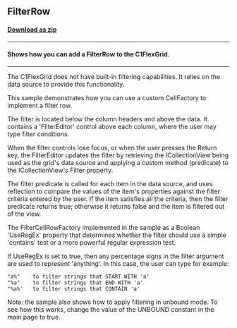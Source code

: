 ## FilterRow
#### [Download as zip](https://grapecity.github.io/DownGit/#/home?url=https://github.com/GrapeCity/ComponentOne-WPF-Samples/tree/master/NET_4.5.2/C1.WPF.FlexGrid/VB/FilterRow)
____
#### Shows how you can add a FilterRow to the C1FlexGrid.
____
The C1FlexGrid does not have built-in filtering capabilities. It relies on the 
data source to provide this functionality.

This sample demonstrates how you can use a custom CellFactory to implement a filter
row.

The filter is located below the column headers and above the data. It contains a
'FilterEditor' control above each column, where the user may type filter conditions.

When the filter controls lose focus, or when the user presses the Return key,
the FilterEditor updates the filter by retrieving the ICollectionView being used 
as the grid's data source and applying a custom method (predicate) to the 
ICollectionView's Filter property.

The filter predicate is called for each item in the data source, and uses reflection
to compare the values of the item's properties against the filter criteria entered 
by the user. If the item satisfies all the criteria, then the filter predicate returns 
true; otherwise it returns false and the item is filtered out of the view.

The FilterCellRowFactory implemented in the sample as a Boolean 'UseRegEx' property
that determines whether the filter should use a simple 'contains' test or a more
powerful regular expression test.

If UseRegEx is set to true, then any percentage signs in the filter argument are
used to represent 'anything'. In this case, the user can type for example:

	"a%"	to filter strings that START WITH 'a'
	"%a"	to filter strings that END WITH 'a'
	"%a%'	to filter strings that CONTAIN 'a'

Note: the sample also shows how to apply filtering in unbound mode. To see how this
works, change the value of the UNBOUND constant in the main page to true.
